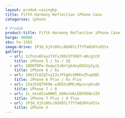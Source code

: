 ```yaml
---
layout: produk-casinghp
title: Fifth Harmony Reflection iPhone Case
categories: iphone

# Produk
product-title: Fifth Harmony Reflection iPhone Case
harga: 90000
sku: hn-1503
image-drive: 1P3d_XjFz8hLc8QX8lLfTYTm02HYuX5tx
gallery:
  - url: 1zTn2u6FayzTXfxJ9bCOf9907-mKcg1C0
    title: iPhone 5 / 5s / SE
  - url: 10OO7DPw-XeqwjSsKnlgk4eyD42Uy1yzL
    title: iPhone 6 / 6s
  - url: 1Om17L6ZqTxyI3sJFhgOcSMHhvZhupQQl
    title: iPhone 6 Plus / 6s Plus
  - url: 1Zajh5Q7hK96-w3DGSsBMCvNysurphsdO
    title: iPhone 7 / 8
  - url: 1L_4znA2cw9WK5_UbKolmkLEDh95NnJZ9
    title: iPhone 7 Plus / 8 Plus
  - url: 1P3d_XjFz8hLc8QX8lLfTYTm02HYuX5tx
    title: iPhone X
---
```

